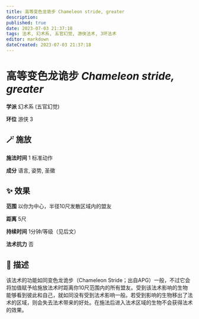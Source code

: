 ```yaml
---
title: 高等变色龙诡步 Chameleon stride, greater
description: 
published: true
date: 2023-07-03 21:37:18
tags: 法术, 幻术系, 五官幻觉, 游侠法术, 3环法术
editor: markdown
dateCreated: 2023-07-03 21:37:18
---
```


# **高等变色龙诡步** *Chameleon stride, greater*

**学派** 幻术系 (五官幻觉) 

**环位** 游侠 3

## 🪄 施放

**施法时间** 1 标准动作

**成分** 语言, 姿势, 圣徽

## ✨ 效果  

**范围** 以你为中心，半径10尺发散区域内的盟友

**距离** 5尺  

**持续时间** 1分钟/等级（见后文） 

**法术抗力** 否

## 📖 描述

该法术的功能如同变色龙诡步（Chameleon Stride；出自APG）一般，不过它会将加值赋予给施放法术时距离你10尺范围内的所有盟友。受到该法术影响的生物能够看到彼此和自己，就如同没有受到法术影响一般。若受到影响的生物移出了法术的区域，则会失去法术带来的好处。在施法后进入法术区域的生物不会获得法术的效果。
    